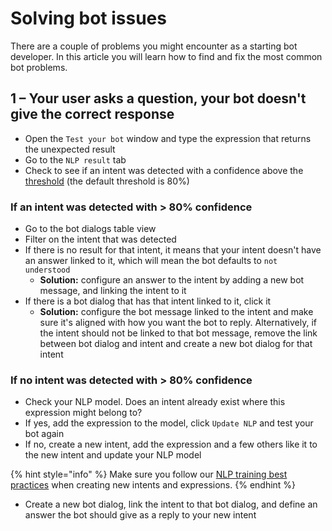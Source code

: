 # Solving bot issues

There are a couple of problems you might encounter as a starting bot developer. In this article you will learn how to find and fix the most common bot problems.

## 1 – Your user asks a question, your bot doesn't give the correct response

* Open the `Test your bot`  window and type the expression that returns the unexpected result
* Go to the `NLP result` tab
* Check to see if an intent was detected with a confidence above the [threshold](../understanding-users/natural-language-processing-nlp/settings.md) \(the default threshold is 80%\)

### If an intent was detected with &gt; 80% confidence

* Go to the bot dialogs table view
* Filter on the intent that was detected
* If there is no result for that intent, it means that your intent doesn't have an answer linked to it, which will mean the bot defaults to `not understood`
  * **Solution:** configure an answer to  the intent by adding a new bot message, and linking the intent to it
* If there is a bot dialog that has that intent linked to it, click it 
  * **Solution:** configure the bot message linked to the intent and make sure it's aligned with how you want the bot to reply. Alternatively, if the intent should not be linked to that bot message, remove the link between bot dialog and intent and create a new bot dialog for that intent

### If no intent was detected with &gt; 80% confidence

* Check your NLP model. Does an intent already exist where this expression might belong to?
* If yes, add the expression to the model, click `Update NLP` and test your bot again
* If no, create a new intent, add the expression and a few others like it to the new intent and update your NLP model

{% hint style="info" %}
Make sure you follow our [NLP training best practices](how-to-nlp.md) when creating new intents and expressions.
{% endhint %}

* Create a new bot dialog, link the intent to that bot dialog, and define an answer the bot should give as a reply to your new intent



